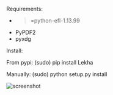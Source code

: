 Requirements:

  - >=python-efl-1.13.99
  - PyPDF2
  - pyxdg

Install:

  From pypi:
  (sudo) pip install Lekha

  Manually:
  (sudo) python setup.py install


![screenshot](https://www.enlightenment.org/ss/e-55107cddb2ba83.22412110.jpg "Screenshot")
